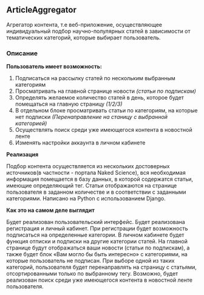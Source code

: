 ## ArticleAggregator

Агрегатор контента, т.е веб-приложение, осуществляющее индивидуальный подбор научно-полулярных статей 
в зависимости от тематических категорий, которые выбирает пользователь.


### Описание

**Пользователь имеет возможность:**

1. Подписаться на рассылку статей по нескольким выбранным категориям 
2. Просматривать на главной странице новости *(статьи по подпискам)*
3. Определять желаемое количество статей в день, которое будет помещаться на главную страницу *(1/2/3)*
4. В отдельном блоке просматривать статьи по категориям, на которые нет подписки
*(Перенаправление на станицу с выбранной категорией)*
5. Осуществлять поиск среди уже имеющегося контента в новостной ленте 
6. Изменять настройки аккаунта в личном кабинете

**Реализация**

Подбор контента осуществляется из нескольких достоверных источников(в частности - портала Naked Science), 
вся необходимая информация помещается в базу данных, в которой содержатся статьи, имеющие определяющий тег.
Статьи отображаются на странице пользователя в заданном количестве и в соответствии с заданными категориями. 
Написано на Python с использованием Django.

**Как это на самом деле выглядит**

Будет реализован пользовательский интерфейс. Будет реализована регистрация и личный кабинет.
При регистрации будет возможность подписаться на определенные категории.
В личном кабинете будет функция отписки и подписки на другие категории статей. 
На главной странице будут отображаться ваши новости (статьи по подпискам), 
а также будет блок «Вам могло бы быть интересно» с категориями, на которые пользователь не подписан.
При выборе одной из таких категорий, пользователя будет перенаправлять на страницу с статьями, 
отсортированными только по выбранному тегу. Возможно, будет реализован поиск среди уже имеющегося контента
в новостной ленте пользователя.



